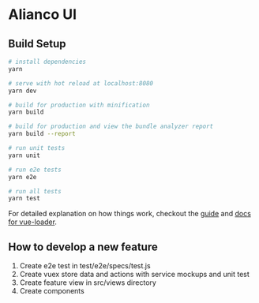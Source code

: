 # Alianco UI

## Build Setup

``` bash
# install dependencies
yarn

# serve with hot reload at localhost:8080
yarn dev

# build for production with minification
yarn build

# build for production and view the bundle analyzer report
yarn build --report

# run unit tests
yarn unit

# run e2e tests
yarn e2e

# run all tests
yarn test
```

For detailed explanation on how things work, checkout the [guide](http://vuejs-templates.github.io/webpack/) and [docs for vue-loader](http://vuejs.github.io/vue-loader).

## How to develop a new feature

1. Create e2e test in test/e2e/specs/test.js
2. Create vuex store data and actions with service mockups and unit test
3. Create feature view in src/views directory
4. Create components

